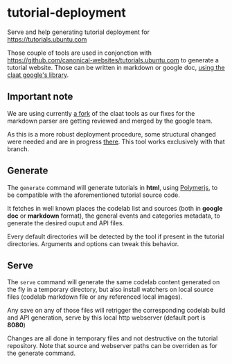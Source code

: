 # tutorial-deployment
Serve and help generating tutorial deployment for https://tutorials.ubuntu.com

Those couple of tools are used in conjonction with https://github.com/canonical-websites/tutorials.ubuntu.com to generate a tutorial website. Those can be written in markdown or google doc, [using the claat google's library](https://github.com/googlecodelabs/tools).

## Important note
We are using currently [a fork](https://github.com/didrocks/codelab-ubuntu-tools) of the claat tools as our fixes for the markdown parser are getting reviewed and merged by the google team.

As this is a more robust deployment procedure, some structural changed were needed and are in progress [there](https://github.com/didrocks/tutorials.ubuntu.com/tree/reformat-tooling). This tool works exclusively with that branch.

## Generate
The `generate` command will generate tutorials in **html**, using [Polymerjs](https://www.polymer-project.org/), to be compatible with the aforementioned tutorial source code.

It fetches in well known places the codelab list and sources (both in **google doc** or **markdown** format), the general events and categories metadata, to generate the desired ouput and API files.

Every default directories will be detected by the tool if present in the tutorial directories. Arguments and options can tweak this behavior.

## Serve
The `serve` command will generate the same codelab content generated on the fly in a temporary directory, but also install watchers on local source files (codelab markdown file or any referenced local images).

Any save on any of those files will retrigger the corresponding codelab build and API generation, serve by this local http webserver (default port is **8080**)

Changes are all done in temporary files and not destructive on the tutorial repository. Note that source and webserver paths can be overriden as for the generate command.
